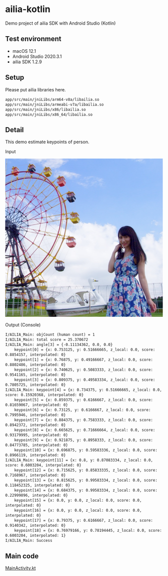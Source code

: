 # ailia-kotlin

Demo project of ailia SDK with Android Studio (Kotlin)

## Test environment

- macOS 12.1
- Android Studio 2020.3.1
- ailia SDK 1.2.9

## Setup

Please put ailia libraries here.

```
app/src/main/jniLibs/arm64-v8a/libailia.so
app/src/main/jniLibs/armeabi-v7a/libailia.so
app/src/main/jniLibs/x86/libailia.so
app/src/main/jniLibs/x86_64/libailia.so
```

## Detail

This demo estimate keypoints of person.

Input

![input image](./app/src/main/res/raw/person.jpg)

Output (Console)

```
I/AILIA_Main: objCount (human count) = 1
I/AILIA_Main: total score = 25.370672
I/AILIA_Main: angle[3] = {-0.11134362, 0.0, 0.0}
    keypoint[0] = {x: 0.753125, y: 0.51666665, z_local: 0.0, score: 0.8854157, interpolated: 0}
    keypoint[1] = {x: 0.76875, y: 0.49166667, z_local: 0.0, score: 0.8802486, interpolated: 0}
    keypoint[2] = {x: 0.740625, y: 0.5083333, z_local: 0.0, score: 0.9541165, interpolated: 0}
    keypoint[3] = {x: 0.809375, y: 0.49583334, z_local: 0.0, score: 0.7805725, interpolated: 0}
I/AILIA_Main: keypoint[4] = {x: 0.734375, y: 0.51666665, z_local: 0.0, score: 0.15920368, interpolated: 0}
    keypoint[5] = {x: 0.859375, y: 0.6166667, z_local: 0.0, score: 0.81659067, interpolated: 0}
    keypoint[6] = {x: 0.73125, y: 0.6166667, z_local: 0.0, score: 0.7995946, interpolated: 0}
    keypoint[7] = {x: 0.884375, y: 0.7583333, z_local: 0.0, score: 0.8942372, interpolated: 0}
    keypoint[8] = {x: 0.665625, y: 0.71666664, z_local: 0.0, score: 0.93179995, interpolated: 0}
    keypoint[9] = {x: 0.921875, y: 0.8958333, z_local: 0.0, score: 0.84773785, interpolated: 0}
    keypoint[10] = {x: 0.696875, y: 0.59583336, z_local: 0.0, score: 0.8966119, interpolated: 0}
I/AILIA_Main: keypoint[11] = {x: 0.8, y: 0.87083334, z_local: 0.0, score: 0.6003204, interpolated: 0}
    keypoint[12] = {x: 0.715625, y: 0.85833335, z_local: 0.0, score: 0.7168967, interpolated: 0}
    keypoint[13] = {x: 0.815625, y: 0.99583334, z_local: 0.0, score: 0.118452325, interpolated: 0}
    keypoint[14] = {x: 0.684375, y: 0.99583334, z_local: 0.0, score: 0.22999896, interpolated: 0}
    keypoint[15] = {x: 0.0, y: 0.0, z_local: 0.0, score: 0.0, interpolated: 0}
    keypoint[16] = {x: 0.0, y: 0.0, z_local: 0.0, score: 0.0, interpolated: 0}
    keypoint[17] = {x: 0.79375, y: 0.6166667, z_local: 0.0, score: 0.9140342, interpolated: 0}
    keypoint[18] = {x: 0.76979166, y: 0.78194445, z_local: 0.0, score: 0.6003204, interpolated: 1}
I/AILIA_Main: Success
```

## Main code

[MainActivity.kt](/app/src/main/java/jp/axinc/ailia_kotlin/MainActivity.kt)